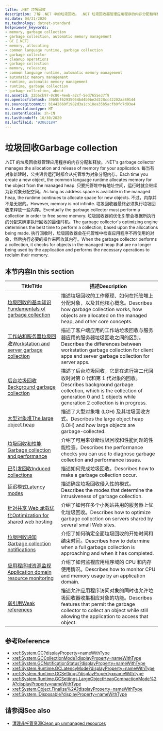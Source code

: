 ```yaml
---
title: .NET 垃圾回收
description: 了解 .NET 中的垃圾回收。 .NET 垃圾回收器管理应用程序的内存分配和释放。
ms.date: 04/21/2020
ms.technology: dotnet-standard
helpviewer_keywords:
- memory, garbage collection
- garbage collection, automatic memory management
- GC [.NET]
- memory, allocating
- common language runtime, garbage collection
- garbage collector
- cleanup operations
- garbage collection
- memory, releasing
- common language runtime, automatic memory management
- automatic memory management
- runtime, automatic memory management
- runtime, garbage collection
- garbage collection, about
ms.assetid: 22b6cb97-0c80-4eeb-a2cf-5ed7655e37f9
ms.openlocfilehash: 39b5bf62935054bd4b9be2d228cc42202aa89144
ms.sourcegitcommit: b1442669f1982d3a1cb18ea35b5acfb0fc7d93e4
ms.translationtype: HT
ms.contentlocale: zh-CN
ms.lasthandoff: 10/30/2020
ms.locfileid: "93063184"
---
```

# <a name="garbage-collection"></a><span data-ttu-id="7e070-104">垃圾回收</span><span class="sxs-lookup"><span data-stu-id="7e070-104">Garbage collection</span></span>

<span data-ttu-id="7e070-105">.NET 的垃圾回收器管理应用程序的内存分配和释放。</span><span class="sxs-lookup"><span data-stu-id="7e070-105">.NET's garbage collector manages the allocation and release of memory for your application.</span></span> <span data-ttu-id="7e070-106">每当有对象新建时，公共语言运行时都会从托管堆为对象分配内存。</span><span class="sxs-lookup"><span data-stu-id="7e070-106">Each time you create a new object, the common language runtime allocates memory for the object from the managed heap.</span></span> <span data-ttu-id="7e070-107">只要托管堆中有地址空间，运行时就会继续为新对象分配空间。</span><span class="sxs-lookup"><span data-stu-id="7e070-107">As long as address space is available in the managed heap, the runtime continues to allocate space for new objects.</span></span> <span data-ttu-id="7e070-108">不过，内存并不是无限的。</span><span class="sxs-lookup"><span data-stu-id="7e070-108">However, memory is not infinite.</span></span> <span data-ttu-id="7e070-109">垃圾回收器最终必须执行垃圾回收来释放一些内存。</span><span class="sxs-lookup"><span data-stu-id="7e070-109">Eventually the garbage collector must perform a collection in order to free some memory.</span></span> <span data-ttu-id="7e070-110">垃圾回收器的优化引擎会根据所执行的分配来确定执行回收的最佳时机。</span><span class="sxs-lookup"><span data-stu-id="7e070-110">The garbage collector's optimizing engine determines the best time to perform a collection, based upon the allocations being made.</span></span> <span data-ttu-id="7e070-111">执行回收时，垃圾回收器会在托管堆中检查应用程序不再使用的对象，然后执行必要的操作来回收其内存。</span><span class="sxs-lookup"><span data-stu-id="7e070-111">When the garbage collector performs a collection, it checks for objects in the managed heap that are no longer being used by the application and performs the necessary operations to reclaim their memory.</span></span>  
  
## <a name="in-this-section"></a><span data-ttu-id="7e070-112">本节内容</span><span class="sxs-lookup"><span data-stu-id="7e070-112">In this section</span></span>
  
|<span data-ttu-id="7e070-113">Title</span><span class="sxs-lookup"><span data-stu-id="7e070-113">Title</span></span>|<span data-ttu-id="7e070-114">描述</span><span class="sxs-lookup"><span data-stu-id="7e070-114">Description</span></span>|  
|-----------|-----------------|  
|[<span data-ttu-id="7e070-115">垃圾回收的基本知识</span><span class="sxs-lookup"><span data-stu-id="7e070-115">Fundamentals of garbage collection</span></span>](fundamentals.md)|<span data-ttu-id="7e070-116">描述垃圾回收的工作原理、如何在托管堆上分配对象，以及其他核心概念。</span><span class="sxs-lookup"><span data-stu-id="7e070-116">Describes how garbage collection works, how objects are allocated on the managed heap, and other core concepts.</span></span>|  
|[<span data-ttu-id="7e070-117">工作站和服务器垃圾回收</span><span class="sxs-lookup"><span data-stu-id="7e070-117">Workstation and server garbage collection</span></span>](workstation-server-gc.md)|<span data-ttu-id="7e070-118">描述了客户端应用的工作站垃圾回收与服务器应用的服务器垃圾回收之间的区别。</span><span class="sxs-lookup"><span data-stu-id="7e070-118">Describes the differences between workstation garbage collection for client apps and server garbage collection for server apps.</span></span>|
|[<span data-ttu-id="7e070-119">后台垃圾回收</span><span class="sxs-lookup"><span data-stu-id="7e070-119">Background garbage collection</span></span>](background-gc.md)|<span data-ttu-id="7e070-120">描述了后台垃圾回收，它是在进行第二代回收时对第 0 代和第 1 代对象的回收。</span><span class="sxs-lookup"><span data-stu-id="7e070-120">Describes background garbage collection, which is the collection of generation 0 and 1 objects while generation 2 collection is in progress.</span></span>|
|[<span data-ttu-id="7e070-121">大型对象堆</span><span class="sxs-lookup"><span data-stu-id="7e070-121">The large object heap</span></span>](large-object-heap.md)|<span data-ttu-id="7e070-122">描述了大型对象堆 (LOH) 及其垃圾回收方式。</span><span class="sxs-lookup"><span data-stu-id="7e070-122">Describes the large object heap (LOH) and how large objects are garbage-collected.</span></span>|
|[<span data-ttu-id="7e070-123">垃圾回收和性能</span><span class="sxs-lookup"><span data-stu-id="7e070-123">Garbage collection and performance</span></span>](performance.md)|<span data-ttu-id="7e070-124">介绍了可用来诊断垃圾回收和性能问题的性能检查。</span><span class="sxs-lookup"><span data-stu-id="7e070-124">Describes the performance checks you can use to diagnose garbage collection and performance issues.</span></span>|  
|[<span data-ttu-id="7e070-125">已引发回收</span><span class="sxs-lookup"><span data-stu-id="7e070-125">Induced collections</span></span>](induced.md)|<span data-ttu-id="7e070-126">描述如何完成垃圾回收。</span><span class="sxs-lookup"><span data-stu-id="7e070-126">Describes how to make a garbage collection occur.</span></span>|  
|[<span data-ttu-id="7e070-127">延迟模式</span><span class="sxs-lookup"><span data-stu-id="7e070-127">Latency modes</span></span>](latency.md)|<span data-ttu-id="7e070-128">描述确定垃圾回收侵入性的模式。</span><span class="sxs-lookup"><span data-stu-id="7e070-128">Describes the modes that determine the intrusiveness of garbage collection.</span></span>|  
|[<span data-ttu-id="7e070-129">针对共享 Web 承载优化</span><span class="sxs-lookup"><span data-stu-id="7e070-129">Optimization for shared web hosting</span></span>](optimization-for-shared-web-hosting.md)|<span data-ttu-id="7e070-130">介绍了如何在多个小网站共用的服务器上优化垃圾回收。</span><span class="sxs-lookup"><span data-stu-id="7e070-130">Describes how to optimize garbage collection on servers shared by several small Web sites.</span></span>|  
|[<span data-ttu-id="7e070-131">垃圾回收通知</span><span class="sxs-lookup"><span data-stu-id="7e070-131">Garbage collection notifications</span></span>](notifications.md)|<span data-ttu-id="7e070-132">介绍了如何确定全面垃圾回收的开始时间和结束时间。</span><span class="sxs-lookup"><span data-stu-id="7e070-132">Describes how to determine when a full garbage collection is approaching and when it has completed.</span></span>|  
|[<span data-ttu-id="7e070-133">应用程序域资源监视</span><span class="sxs-lookup"><span data-stu-id="7e070-133">Application domain resource monitoring</span></span>](app-domain-resource-monitoring.md)|<span data-ttu-id="7e070-134">介绍了如何监视应用程序域的 CPU 和内存使用情况。</span><span class="sxs-lookup"><span data-stu-id="7e070-134">Describes how to monitor CPU and memory usage by an application domain.</span></span>|  
|[<span data-ttu-id="7e070-135">弱引用</span><span class="sxs-lookup"><span data-stu-id="7e070-135">Weak references</span></span>](weak-references.md)|<span data-ttu-id="7e070-136">描述允许应用程序访问对象的同时也允许垃圾回收器收集相应对象的功能。</span><span class="sxs-lookup"><span data-stu-id="7e070-136">Describes features that permit the garbage collector to collect an object while still allowing the application to access that object.</span></span>|  
  
## <a name="reference"></a><span data-ttu-id="7e070-137">参考</span><span class="sxs-lookup"><span data-stu-id="7e070-137">Reference</span></span>

- <xref:System.GC?displayProperty=nameWithType>  
- <xref:System.GCCollectionMode?displayProperty=nameWithType>  
- <xref:System.GCNotificationStatus?displayProperty=nameWithType>  
- <xref:System.Runtime.GCLatencyMode?displayProperty=nameWithType>  
- <xref:System.Runtime.GCSettings?displayProperty=nameWithType>  
- <xref:System.Runtime.GCSettings.LargeObjectHeapCompactionMode%2A?displayProperty=nameWithType>  
- <xref:System.Object.Finalize%2A?displayProperty=nameWithType>  
- <xref:System.IDisposable?displayProperty=nameWithType>  
  
## <a name="see-also"></a><span data-ttu-id="7e070-138">请参阅</span><span class="sxs-lookup"><span data-stu-id="7e070-138">See also</span></span>

- [<span data-ttu-id="7e070-139">清理非托管资源</span><span class="sxs-lookup"><span data-stu-id="7e070-139">Clean up unmanaged resources</span></span>](unmanaged.md)
